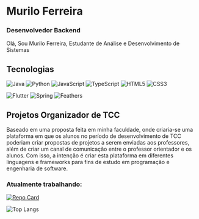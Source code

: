 
# Murilo Ferreira 
### Desenvolvedor Backend
Olá, Sou Murilo Ferreira, Estudante de Análise e Desenvolvimento de Sistemas

## Tecnologias
![Java](https://img.shields.io/badge/java-%23ED8B00.svg?style=for-the-badge&logo=openjdk&logoColor=white)
![Python](https://img.shields.io/badge/python-3670A0?style=for-the-badge&logo=python&logoColor=ffdd54)
![JavaScript](https://img.shields.io/badge/JavaScript-F7DF1E?style=for-the-badge&logo=javascript&logoColor=black)
![TypeScript](https://img.shields.io/badge/TypeScript-007ACC?style=for-the-badge&logo=typescript&logoColor=white)
![HTML5](https://img.shields.io/badge/HTML5-E34F26?style=for-the-badge&logo=html5&logoColor=white)
![CSS3](https://img.shields.io/badge/CSS3-1572B6?style=for-the-badge&logo=css3&logoColor=white)

![Flutter](https://img.shields.io/badge/Flutter-02569B?style=for-the-badge&logo=flutter&logoColor=white)
![Spring](https://img.shields.io/badge/spring-%236DB33F.svg?style=for-the-badge&logo=spring&logoColor=white)
![Feathers](https://img.shields.io/badge/Feathersjs-%23D513A5.svg?style=for-the-badge)

## Projetos Organizador de TCC
Baseado em uma proposta feita em minha faculdade, onde criaria-se uma plataforma em que os alunos no período de desenvolvimento de TCC poderiam criar propostas de projetos a serem enviadas aos professores, além de criar um canal de comunicação entre o professor orientador e os alunos.
Com isso, a intenção é criar esta plataforma em diferentes linguagens e frameworks para fins de estudo em programação e engenharia de software.

### Atualmente trabalhando:

[![Repo Card](https://github-readme-stats.vercel.app/api/pin/?username=MuriloFerreira1&repo=GerenciadorTCC-Java&bg_color=222&border_color=30A3DC&show_icons=true&icon_color=30A3DC&title_color=E94D5F&text_color=FFF)](https://github.com/MuriloFerreira1/GerenciadorTCC-Java)


![Top Langs](https://github-readme-stats-git-masterrstaa-rickstaa.vercel.app/api/top-langs/?username=MuriloFerreira1&layout=compact&bg_color=222&border_color=4593F7&title_color=4593F7&text_color=FFF)

